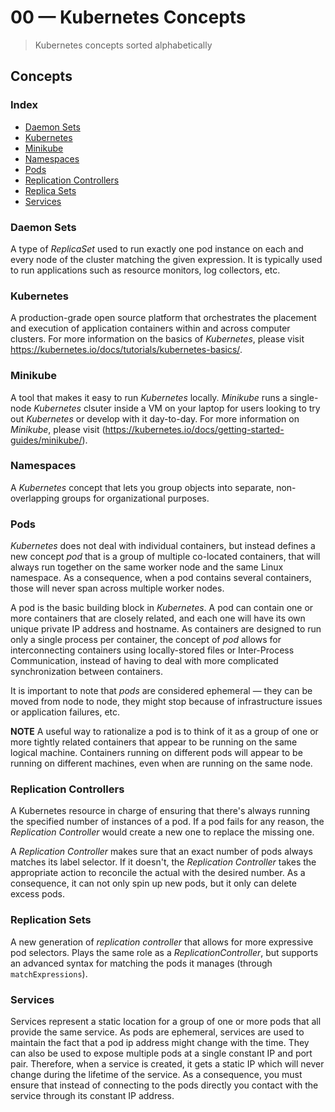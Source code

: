 # 00 &mdash; Kubernetes Concepts
> Kubernetes concepts sorted alphabetically

## Concepts

### Index
+ [Daemon Sets](,/#daemon-sets)
+ [Kubernetes](./#kubernetes)
+ [Minikube](./#minikube)
+ [Namespaces](./#namespaces)
+ [Pods](./#pods)
+ [Replication Controllers](./#replication-controllers)
+ [Replica Sets](./#replica-sets)
+ [Services](./services)

### Daemon Sets
A type of *ReplicaSet* used to run exactly one pod instance on each and every node of the cluster matching the given expression. It is typically used to run applications such as resource monitors, log collectors, etc.


### Kubernetes
A production-grade open source platform that orchestrates the placement and execution of application containers within and across computer clusters.
For more information on the basics of *Kubernetes*, please visit https://kubernetes.io/docs/tutorials/kubernetes-basics/.

### Minikube
A tool that makes it easy to run *Kubernetes* locally. *Minikube* runs a single-node *Kubernetes* clsuter inside a VM on your laptop for users looking to try out *Kubernetes* or develop with it day-to-day.
For more information on *Minikube*, please visit (https://kubernetes.io/docs/getting-started-guides/minikube/).

### Namespaces
A *Kubernetes* concept that lets you group objects into separate, non-overlapping groups for organizational purposes.

### Pods
*Kubernetes* does not deal with individual containers, but instead defines a new concept *pod* that is a group of multiple co-located containers, that will always run together on the same worker node and the same Linux namespace. As a consequence, when a pod contains several containers, those will never span across multiple worker nodes.

A pod is the basic building block in *Kubernetes*. A pod can contain one or more containers that are closely related, and each one will have its own unique private IP address and hostname. As containers are designed to run only a single process per container, the concept of *pod* allows for interconnecting containers using locally-stored files or Inter-Process  Communication, instead of having to deal with more complicated synchronization between containers.

It is important to note that *pods* are considered ephemeral &mdash; they can be moved from node to node, they might stop because of infrastructure issues or application failures, etc.


**NOTE**
A useful way to rationalize a pod is to think of it as a group of one or more tightly related containers that appear to be running on the same logical machine. 
Containers running on different pods will appear to be running on different machines, even when are running on the same node.


### Replication Controllers
A Kubernetes resource in charge of ensuring that there's always running the specified number of instances of a pod. If a pod fails for any reason, the *Replication Controller* would create a new one to replace the missing one.

A *Replication Controller* makes sure that an exact number of pods always matches its label selector. If it doesn't, the *Replication Controller* takes the appropriate action to reconcile the actual with the desired number. As a consequence, it can not only spin up new pods, but it only can delete excess pods.

### Replication Sets
A new generation of *replication controller* that allows for more expressive pod selectors. Plays the same role as a *ReplicationController*, but supports an advanced syntax for matching the pods it manages (through `matchExpressions`).

### Services
Services represent a static location for a group of one or more pods that all provide the same service.
As pods are ephemeral, services are used to maintain the fact that a pod ip address might change with the time. They can also be used to expose multiple pods at a single constant IP and port pair.
Therefore, when a service is created, it gets a static IP which will never change during the lifetime of the service. As a consequence, you must ensure that instead of connecting to the pods directly you contact with the service through its constant IP address.